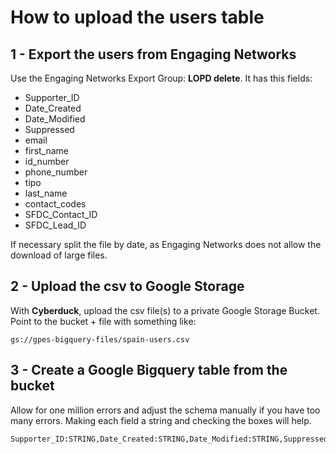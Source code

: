 # How to upload the users table

## 1 - Export the users from Engaging Networks

Use the Engaging Networks Export Group: **LOPD delete**. It has this fields:

* Supporter_ID
* Date_Created
* Date_Modified
* Suppressed
* email
* first_name
* id_number
* phone_number
* tipo
* last_name
* contact_codes
* SFDC_Contact_ID
* SFDC_Lead_ID

If necessary split the file by date, as Engaging Networks does not allow the download of large files.

## 2 - Upload the csv to Google Storage

With **Cyberduck**, upload the csv file(s) to a private Google Storage Bucket. Point to the bucket + file with something like:

```text
gs://gpes-bigquery-files/spain-users.csv
```

## 3 - Create a Google Bigquery table from the bucket

Allow for one million errors and adjust the schema manually if you have too many errors. Making each field a string and checking the boxes will help.

```text
Supporter_ID:STRING,Date_Created:STRING,Date_Modified:STRING,Suppressed:STRING,email:STRING,first_name:STRING,id_number:STRING,phone_number:STRING,tipo:STRING,last_name:STRING,contact_codes:STRING,SFDC_Contact_ID:STRING,SFDC_Lead_ID:STRING
```
